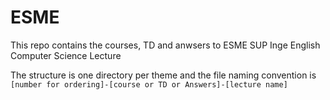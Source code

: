 # ESME

This repo contains the courses, TD and anwsers to ESME SUP Inge English Computer Science Lecture 

The structure is one directory per theme and the file naming convention is `[number for ordering]-[course or TD or Answers]-[lecture name]`
